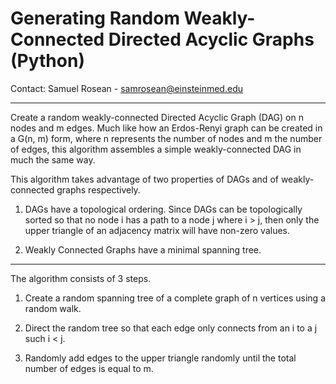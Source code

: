 # Generating Random Weakly-Connected Directed Acyclic Graphs (Python)
Contact: Samuel Rosean - samrosean@einsteinmed.edu

----
Create a random weakly-connected Directed Acyclic Graph (DAG) on n nodes and m edges. Much like how an Erdos-Renyi graph can be created in a G(n, m) form, where n represents the number of nodes and m the number of edges, this algorithm assembles a simple weakly-connected DAG in much the same way.

This algorithm takes advantage of two properties of DAGs and of weakly-connected graphs respectively.

1. DAGs have a topological ordering. Since DAGs can be topologically sorted so that no node i has a path to a node j where i > j, then only the upper triangle
of an adjacency matrix will have non-zero values.

2. Weakly Connected Graphs have a minimal spanning tree.

--- ---

The algorithm consists of 3 steps. 

1. Create a random spanning tree of a complete graph of n vertices using a random walk.

2. Direct the random tree so that each edge only connects from an i to a j such i < j.

3. Randomly add edges to the upper triangle randomly until the total number of edges is equal to m.
